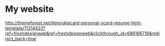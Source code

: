 My website
===

http://themeforest.net/item/ukiecard-personal-vcard-resume-html-template/11314423?ref=freshdesignweb&ref=freshdesignweb&clickthrough_id=686166716&redirect_back=true
